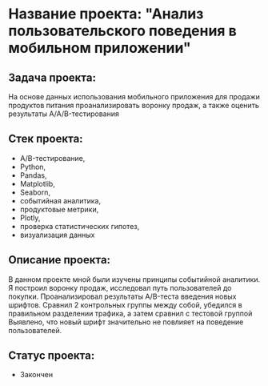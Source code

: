 # **Название проекта:** "Анализ пользовательского поведения в мобильном приложении" 

##  **Задача проекта:**
На основе данных использования мобильного приложения для продажи продуктов питания проанализировать воронку продаж, а также оценить результаты A/A/B-тестирования 

##  **Стек проекта:**
- A/B-тестирование,
- Python,
- Pandas,
- Matplotlib,
- Seaborn,
- событийная аналитика,
- продуктовые метрики,
- Plotly,
- проверка статистических гипотез,
- визуализация данных

## **Описание проекта:**
В данном проекте мной были изучены принципы событийной аналитики. Я построил воронку продаж, исследовал путь пользователей до покупки. Проанализировал результаты A/B-теста введения новых шрифтов. Сравнил 2 контрольных группы между собой, убедился в правильном разделении трафика, а затем сравнил с тестовой группой Выявлено, что новый шрифт значительно не повлияет на поведение пользователей.
## **Статус проекта:**
- Закончен
